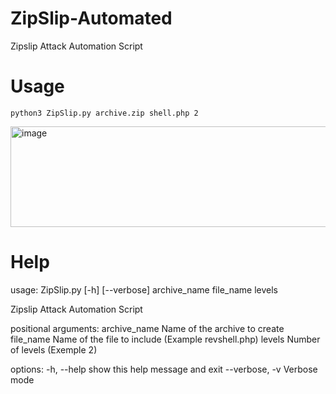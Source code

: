 # ZipSlip-Automated
Zipslip Attack Automation Script

# Usage

```python3 ZipSlip.py archive.zip shell.php 2```

<img width="1182" height="161" alt="image" src="https://github.com/user-attachments/assets/c94a162f-d2ea-4692-8395-708e8247fedb" />

# Help
usage: ZipSlip.py [-h] [--verbose] archive_name file_name levels

Zipslip Attack Automation Script

positional arguments:
  archive_name   Name of the archive to create
  file_name      Name of the file to include (Example revshell.php)
  levels         Number of levels (Exemple 2)

options:
  -h, --help     show this help message and exit
  --verbose, -v  Verbose mode

